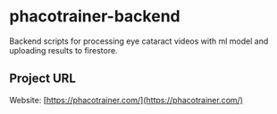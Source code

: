 # phacotrainer-backend
Backend scripts for processing eye cataract videos with ml model and uploading results to firestore.

## Project URL

Website: [https://phacotrainer.com/](https://phacotrainer.com/)
